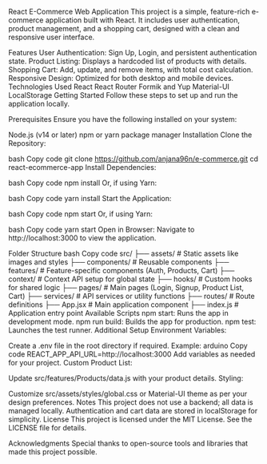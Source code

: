 React E-Commerce Web Application
This project is a simple, feature-rich e-commerce application built with React. It includes user authentication, product management, and a shopping cart, designed with a clean and responsive user interface.

Features
User Authentication: Sign Up, Login, and persistent authentication state.
Product Listing: Displays a hardcoded list of products with details.
Shopping Cart: Add, update, and remove items, with total cost calculation.
Responsive Design: Optimized for both desktop and mobile devices.
Technologies Used
React
React Router
Formik and Yup
Material-UI
LocalStorage
Getting Started
Follow these steps to set up and run the application locally.

Prerequisites
Ensure you have the following installed on your system:

Node.js (v14 or later)
npm or yarn package manager
Installation
Clone the Repository:

bash
Copy code
git clone https://github.com/anjana96n/e-commerce.git
cd react-ecommerce-app
Install Dependencies:

bash
Copy code
npm install
Or, if using Yarn:

bash
Copy code
yarn install
Start the Application:

bash
Copy code
npm start
Or, if using Yarn:

bash
Copy code
yarn start
Open in Browser: Navigate to http://localhost:3000 to view the application.

Folder Structure
bash
Copy code
src/
├── assets/             # Static assets like images and styles
├── components/         # Reusable components
├── features/           # Feature-specific components (Auth, Products, Cart)
├── context/            # Context API setup for global state
├── hooks/              # Custom hooks for shared logic
├── pages/              # Main pages (Login, Signup, Product List, Cart)
├── services/           # API services or utility functions
├── routes/             # Route definitions
├── App.jsx             # Main application component
├── index.js            # Application entry point
Available Scripts
npm start: Runs the app in development mode.
npm run build: Builds the app for production.
npm test: Launches the test runner.
Additional Setup
Environment Variables:

Create a .env file in the root directory if required. Example:
arduino
Copy code
REACT_APP_API_URL=http://localhost:3000
Add variables as needed for your project.
Custom Product List:

Update src/features/Products/data.js with your product details.
Styling:

Customize src/assets/styles/global.css or Material-UI theme as per your design preferences.
Notes
This project does not use a backend; all data is managed locally.
Authentication and cart data are stored in localStorage for simplicity.
License
This project is licensed under the MIT License. See the LICENSE file for details.

Acknowledgments
Special thanks to open-source tools and libraries that made this project possible.

